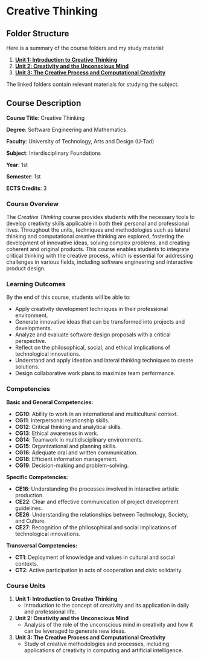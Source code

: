 # Creative Thinking 

## **Folder Structure**

Here is a summary of the course folders and my study material:

1. [**Unit 1: Introduction to Creative Thinking**](Unit_1/)
2. [**Unit 2: Creativity and the Unconscious Mind**](Unit_2/)
3. [**Unit 3: The Creative Process and Computational Creativity**](Unit_3/)

The linked folders contain relevant materials for studying the subject. 

## **Course Description**

**Course Title**: Creative Thinking

**Degree**: Software Engineering and Mathematics

**Faculty**: University of Technology, Arts and Design (U-Tad)

**Subject**: Interdisciplinary Foundations

**Year**: 1st

**Semester**: 1st

**ECTS Credits**: 3

### **Course Overview**

The *Creative Thinking* course provides students with the necessary tools to develop creativity skills applicable in both their personal and professional lives. Throughout the units, techniques and methodologies such as lateral thinking and computational creative thinking are explored, fostering the development of innovative ideas, solving complex problems, and creating coherent and original products. This course enables students to integrate critical thinking with the creative process, which is essential for addressing challenges in various fields, including software engineering and interactive product design.

### **Learning Outcomes**

By the end of this course, students will be able to:

- Apply creativity development techniques in their professional environment.
- Generate innovative ideas that can be transformed into projects and developments.
- Analyze and evaluate software design proposals with a critical perspective.
- Reflect on the philosophical, social, and ethical implications of technological innovations.
- Understand and apply ideation and lateral thinking techniques to create solutions.
- Design collaborative work plans to maximize team performance.

### **Competencies**

**Basic and General Competencies:**

- **CG10**: Ability to work in an international and multicultural context.
- **CG11**: Interpersonal relationship skills.
- **CG12**: Critical thinking and analytical skills.
- **CG13**: Ethical awareness in work.
- **CG14**: Teamwork in multidisciplinary environments.
- **CG15**: Organizational and planning skills.
- **CG16**: Adequate oral and written communication.
- **CG18**: Efficient information management.
- **CG19**: Decision-making and problem-solving.

**Specific Competencies:**

- **CE16**: Understanding the processes involved in interactive artistic production.
- **CE22**: Clear and effective communication of project development guidelines.
- **CE26**: Understanding the relationships between Technology, Society, and Culture.
- **CE27**: Recognition of the philosophical and social implications of technological innovations.

**Transversal Competencies:**

- **CT1**: Deployment of knowledge and values in cultural and social contexts.
- **CT2**: Active participation in acts of cooperation and civic solidarity.

### **Course Units**

1. **Unit 1: Introduction to Creative Thinking**
    - Introduction to the concept of creativity and its application in daily and professional life.
2. **Unit 2: Creativity and the Unconscious Mind**
    - Analysis of the role of the unconscious mind in creativity and how it can be leveraged to generate new ideas.
3. **Unit 3: The Creative Process and Computational Creativity**
    - Study of creative methodologies and processes, including applications of creativity in computing and artificial intelligence.

